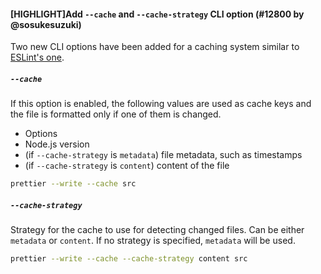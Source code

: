 #### [HIGHLIGHT]Add `--cache` and `--cache-strategy` CLI option (#12800 by @sosukesuzuki)

Two new CLI options have been added for a caching system similar to [ESLint's one](https://eslint.org/docs/user-guide/command-line-interface#caching).

##### `--cache`

If this option is enabled, the following values are used as cache keys and the file is formatted only if one of them is changed.

- Options
- Node.js version
- (if `--cache-strategy` is `metadata`) file metadata, such as timestamps
- (if `--cache-strategy` is `content`) content of the file

```bash
prettier --write --cache src
```

##### `--cache-strategy`

Strategy for the cache to use for detecting changed files. Can be either `metadata` or `content`. If no strategy is specified, `metadata` will be used.

```bash
prettier --write --cache --cache-strategy content src
```
